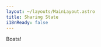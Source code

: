 ```yaml
---
layout: ~/layouts/MainLayout.astro
title: Sharing State
i18nReady: false
---
```


Boats!

<!-- 
<Tabs storeKey="ui-frameworks">
  <Fragment slot="tabs">
    <Tab>React</Tab>
    <Tab>Preact</Tab>
    <Tab>Vue</Tab>
    <Tab>Svelte</Tab>
    <Tab>Solid</Tab>
  </Fragment>
  <Fragment slot="panels">
    <TabPanel>
      React example
    </TabPanel>
    <TabPanel>
      Preact example
    </TabPanel>
    <TabPanel>
      Vue example
    </TabPanel>
    <TabPanel>
      Svelte example
    </TabPanel>
    <TabPanel>
      Solid example
    </TabPanel>
  </Fragment>
</Tabs> -->
